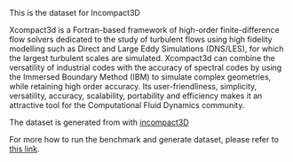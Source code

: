This is the dataset for Incompact3D

Xcompact3d is a Fortran-based framework of high-order finite-difference flow solvers dedicated to the study of turbulent flows using high fidelity modelling such as Direct and Large Eddy Simulations (DNS/LES), for which the largest turbulent scales are simulated. Xcompact3d can combine the versatility of industrial codes with the accuracy of spectral codes by using the Immersed Boundary Method (IBM) to simulate complex geometries, while retaining high order accuracy. Its user-friendliness, simplicity, versatility, accuracy, scalability, portability and efficiency makes it an attractive tool for the Computational Fluid Dynamics community.

The dataset is generated from with [incompact3D](https://github.com/xcompact3d/Incompact3d/tree/master)

For more how to run the benchmark and generate dataset, please refer to [this link](https://github.com/grc-iit/coeus-adapter/tree/master/test/jarvis/jarvis_coeus/jarvis_coeus/InCompact3D).
